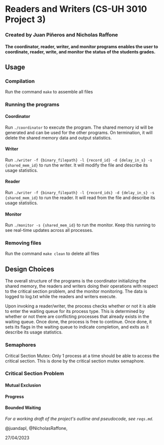 # Readers and Writers (CS-UH 3010 Project 3)
### Created by Juan Piñeros and Nicholas Raffone

#### The coordinator, reader, writer, and monitor programs enables the user to coordinate, reader, write, and monitor the status of the students grades.

## Usage

### Compilation
Run the command `make` to assemble all files

### Running the programs

#### Coordinator
Run `./coordinator` to execute the program. The shared memory id will be generated and can be used for the other programs. On termination, it will delete the shared memory data and output statistics.

#### Writer
Run `./writer -f {binary_filepath} -l {record_id} -d {delay_in_s} -s {shared_mem_id}` to run the writer. It will modify the file and describe its usage statistics.

#### Reader
Run `./writer -f {binary_filepath} -l {record_ids} -d {delay_in_s} -s {shared_mem_id}` to run the reader. It will read from the file and describe its usage statistics.

#### Monitor
Run `./monitor -s {shared_mem_id}` to run the monitor. Keep this running to see real-time updates across all processes.

### Removing files
Run the command `make clean` to delete all files

## Design Choices

The overall structure of the programs is the coordinator initializing the shared memory, the readers and writers doing their operations with respect to the critical section problem, and the monitor monitoring. The data is logged to log.txt while the readers and writers execute.

Upon invoking a reader/writer, the process checks whether or not it is able to enter the waiting queue for its process type. This is determined by whether or not there are conflicting processes that already exists in the waiting queue. Once done, the process is free to continue. Once done, it sets its flags in the waiting queue to indicate completion, and exits as it describe its usage statistics.

### Semaphores

Critical Section Mutex: Only 1 process at a time should be able to access the critical section. This is done by the critical section mutex semaphore.




### Critical Section Problem

#### Mutual Exclusion

#### Progress

#### Bounded Waiting


*For a working draft of the project's outline and pseudocode, see `reqs.md`.*

@juandapl, @NicholasRaffone, 

27/04/2023
